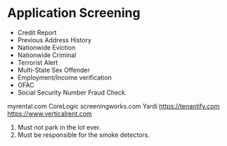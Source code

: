 # Application Screening

* Credit Report
* Previous Address History
* Nationwide Eviction
* Nationwide Criminal
* Terrorist Alert
* Multi-State Sex Offender
* Employment/Income verification
* OFAC
* Social Security Number Fraud Check

myrental.com CoreLogic
screeningworks.com Yardi
https://tenantify.com
https://www.verticalrent.com


1. Must not park in the lot ever.
2. Must be responsible for the smoke detectors.

